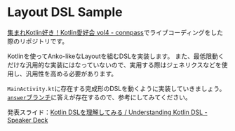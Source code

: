 # Layout DSL Sample
[集まれKotlin好き！Kotlin愛好会 vol4 - connpass](https://love-kotlin.connpass.com/event/100047/)でライブコーディングをした際のリポジトリです。

Kotlinを使ってAnko-likeなLayoutを組むDSLを実装します。
また、最低限動くだけな汎用的な実装にはなっていないので、実用する際はジェネリクスなどを使用し、汎用性を高める必要があります。

`MainActivity.kt`に存在する完成形のDSLを動くように実装していきましょう。  
[`answer`ブランチ](https://github.com/yagi2/LayoutDSLSample/tree/answer)に答えが存在するので、参考にしてみてください。

発表スライド：[Kotlin DSLを理解してみる / Understanding Kotlin DSL - Speaker Deck](https://speakerdeck.com/yagi2/understanding-kotlin-dsl)  
